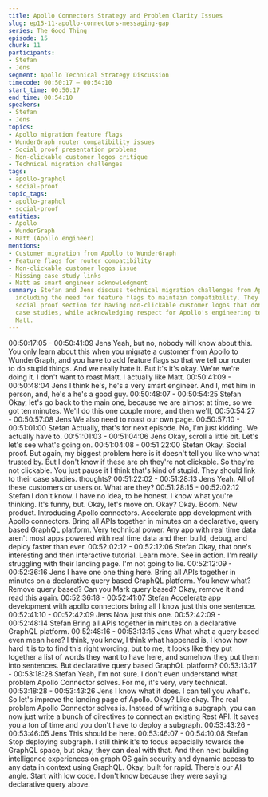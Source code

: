 ```yaml
---
title: Apollo Connectors Strategy and Problem Clarity Issues
slug: ep15-11-apollo-connectors-messaging-gap
series: The Good Thing
episode: 15
chunk: 11
participants:
- Stefan
- Jens
segment: Apollo Technical Strategy Discussion
timecode: 00:50:17 – 00:54:10
start_time: 00:50:17
end_time: 00:54:10
speakers:
- Stefan
- Jens
topics:
- Apollo migration feature flags
- WunderGraph router compatibility issues
- Social proof presentation problems
- Non-clickable customer logos critique
- Technical migration challenges
tags:
- apollo-graphql
- social-proof
topic_tags:
- apollo-graphql
- social-proof
entities:
- Apollo
- WunderGraph
- Matt (Apollo engineer)
mentions:
- Customer migration from Apollo to WunderGraph
- Feature flags for router compatibility
- Non-clickable customer logos issue
- Missing case study links
- Matt as smart engineer acknowledgment
summary: Stefan and Jens discuss technical migration challenges from Apollo to WunderGraph,
  including the need for feature flags to maintain compatibility. They critique Apollo's
  social proof section for having non-clickable customer logos that don't link to
  case studies, while acknowledging respect for Apollo's engineering team, particularly
  Matt.
---
```


00:50:17:05 - 00:50:41:09
Jens
Yeah, but no, nobody will know about this. You only learn about this when you migrate a
customer from Apollo to WunderGraph, and you have to add feature flags so that we tell our
router to do stupid things. And we really hate it. But it's it's okay. We're we're doing it. I don't
want to roast Matt. I actually like Matt.
00:50:41:09 - 00:50:48:04
Jens
I think he's, he's a very smart engineer. And I, met him in person, and, he's a he's a good guy.
00:50:48:07 - 00:50:54:25
Stefan
Okay, let's go back to the main one, because we are almost at time, so we got ten minutes.
We'll do this one couple more, and then we'll,
00:50:54:27 - 00:50:57:08
Jens
We also need to roast our own page.
00:50:57:10 - 00:51:01:00
Stefan
Actually, that's for next episode. No, I'm just kidding. We actually have to.
00:51:01:03 - 00:51:04:06
Jens
Okay, scroll a little bit. Let's let's see what's going on.
00:51:04:08 - 00:51:22:00
Stefan
Okay. Social proof. But again, my biggest problem here is it doesn't tell you like who what
trusted by. But I don't know if these are oh they're not clickable. So they're not clickable. You just
pause it I think that's kind of stupid. They should link to their case studies. thoughts?
00:51:22:02 - 00:51:28:13
Jens
Yeah. All of these customers or users or. What are they?
00:51:28:15 - 00:52:02:12
Stefan
I don't know. I have no idea, to be honest. I know what you're thinking. It's funny, but. Okay, let's
move on. Okay? Okay. Boom. New product. Introducing Apollo connectors. Accelerate app
development with Apollo connectors. Bring all APIs together in minutes on a declarative, query
based GraphQL platform. Very technical power. Any app with real time data aren't most apps
powered with real time data and then build, debug, and deploy faster than ever.
00:52:02:12 - 00:52:12:06
Stefan
Okay, that one's interesting and then interactive tutorial. Learn more. See in action. I'm really
struggling with their landing page. I'm not going to lie.
00:52:12:09 - 00:52:36:16
Jens
I have one one thing here. Bring all APIs together in minutes on a declarative query based
GraphQL platform. You know what? Remove query based? Can you Mark query based? Okay,
remove it and read this again.
00:52:36:18 - 00:52:41:07
Stefan
Accelerate app development with apollo connectors bring all I know just this one sentence.
00:52:41:10 - 00:52:42:09
Jens
Now just this one.
00:52:42:09 - 00:52:48:14
Stefan
Bring all APIs together in minutes on a declarative GraphQL platform.
00:52:48:16 - 00:53:13:15
Jens
What what a query based even mean here? I think, you know, I think what happened is, I know
how hard it is to to find this right wording, but to me, it looks like they put together a list of words
they want to have here, and somehow they put them into sentences. But declarative query
based GraphQL platform?
00:53:13:17 - 00:53:18:28
Stefan
Yeah, I'm not sure. I don't even understand what problem Apollo Connector solves. For me, it's
very, very technical.
00:53:18:28 - 00:53:43:26
Jens
I know what it does. I can tell you what's. So let's improve the landing page of Apollo. Okay?
Like okay. The real problem Apollo Connector solves is. Instead of writing a subgraph, you can
now just write a bunch of directives to connect an existing Rest API. It saves you a ton of time
and you don't have to deploy a subgraph.
00:53:43:26 - 00:53:46:05
Jens
This should be here.
00:53:46:07 - 00:54:10:08
Stefan
Stop deploying subgraph. I still think it's to focus especially towards the GraphQL space, but
okay, they can deal with that. And then next building intelligence experiences on graph OS gain
security and dynamic access to any data in context using GraphQL. Okay, built for rapid.
There's our AI angle. Start with low code. I don't know because they were saying declarative
query above.